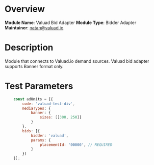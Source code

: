 # Overview

**Module Name**: Valuad Bid Adapter
**Module Type**: Bidder Adapter
**Maintainer**: natan@valuad.io

# Description


Module that connects to Valuad.io demand sources.
Valuad bid adapter supports Banner format only.

# Test Parameters

```js
    const adUnits = [{
        code: 'valuad-test-div',
        mediaTypes: {
            banner: {
                sizes: [[300, 250]]
            }
        },
        bids: [{
            bidder: 'valuad',
            params: {
                placementId: '00000', // REQUIRED
            }
        }]
    }];
```
